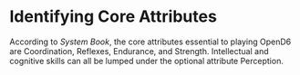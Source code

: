 Identifying Core Attributes
===========================

According to _System Book_, the core attributes essential to playing OpenD6 are Coordination, Reflexes, Endurance, and Strength. Intellectual and cognitive skills can all be lumped under the optional attribute Perception.
